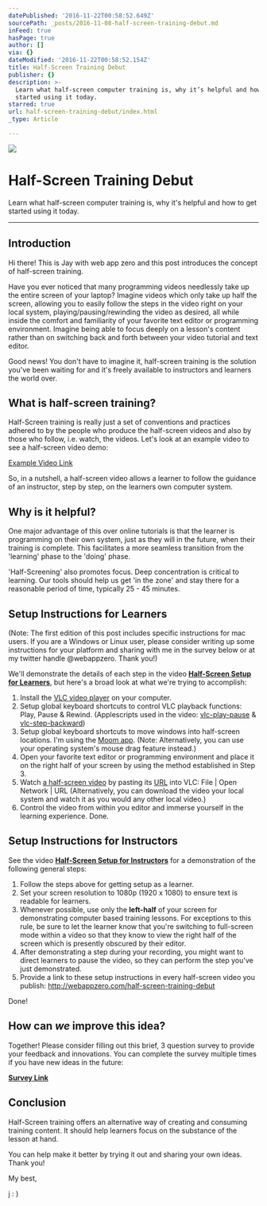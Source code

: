 ```yaml
---
datePublished: '2016-11-22T00:58:52.649Z'
sourcePath: _posts/2016-11-08-half-screen-training-debut.md
inFeed: true
hasPage: true
author: []
via: {}
dateModified: '2016-11-22T00:58:52.154Z'
title: Half-Screen Training Debut
publisher: {}
description: >-
  Learn what half-screen computer training is, why it’s helpful and how to get
  started using it today.
starred: true
url: half-screen-training-debut/index.html
_type: Article

---
```

![](https://the-grid-user-content.s3-us-west-2.amazonaws.com/b843e4bd-1857-4479-bf41-564ab4d74dc2.jpg)

# Half-Screen Training Debut

Learn what half-screen computer training is, why it's helpful and how to get started using it today.

---

## Introduction

Hi there! This is Jay with web app zero and this post introduces the concept of half-screen training.

Have you ever noticed that many programming videos needlessly take up the entire screen of your laptop? Imagine videos which only take up half the screen, allowing you to easily follow the steps in the video right on your local system, playing/pausing/rewinding the video as desired, all while inside the comfort and familiarity of your favorite text editor or programming environment. Imagine being able to focus deeply on a lesson's content rather than on switching back and forth between your video tutorial and text editor.

Good news! You don't have to imagine it, half-screen training is the solution you've been waiting for and it's freely available to instructors and learners the world over.

## What is half-screen training?

Half-Screen training is really just a set of conventions and practices adhered to by the people who produce the half-screen videos and also by those who follow, i.e. watch, the videos. Let's look at an example video to see a half-screen video demo:

[Example Video Link][0]

So, in a nutshell, a half-screen video allows a learner to follow the guidance of an instructor, step by step, on the learners own computer system.

## Why is it helpful?

One major advantage of this over online tutorials is that the learner is programming on their own system, just as they will in the future, when their training is complete. This facilitates a more seamless transition from the 'learning' phase to the 'doing' phase.

'Half-Screening' also promotes focus. Deep concentration is critical to learning. Our tools should help us get 'in the zone' and stay there for a reasonable period of time, typically 25 - 45 minutes.

## Setup Instructions for Learners

(Note: The first edition of this post includes specific instructions for mac users. If you are a Windows or Linux user, please consider writing up some instructions for your platform and sharing with me in the survey below or at my twitter handle @webappzero. Thank you!)

We'll demonstrate the details of each step in the video **[Half-Screen Setup for Learners][1]**, but here's a broad look at what we're trying to accomplish:

1. Install the [VLC video player][2] on your computer.
2. Setup global keyboard shortcuts to control VLC playback functions: Play, Pause & Rewind. (Applescripts used in the video: [vlc-play-pause][3] & [vlc-step-backward][4])
3. Setup global keyboard shortcuts to move windows into half-screen locations. I'm using the [Moom app][5]. (Note: Alternatively, you can use your operating system's mouse drag feature instead.)
4. Open your favorite text editor or programming environment and place it on the right half of your screen by using the method established in Step 3\.
5. Watch [a half-screen video][6] by pasting its [URL][7] into VLC: File | Open Network | URL (Alternatively, you can download the video your local system and watch it as you would any other local video.)
6. Control the video from within you editor and immerse yourself in the learning experience. Done.

## Setup Instructions for Instructors

See the video **[Half-Screen Setup for Instructors][8]** for a demonstration of the following general steps:

1. Follow the steps above for getting setup as a learner.
2. Set your screen resolution to 1080p (1920 x 1080) to ensure text is readable for learners.
3. Whenever possible, use only the **left-half** of your screen for demonstrating computer based training lessons. For exceptions to this rule, be sure to let the learner know that you're switching to full-screen mode within a video so that they know to view the right half of the screen which is presently obscured by their editor.
4. After demonstrating a step during your recording, you might want to direct learners to pause the video, so they can perform the step you've just demonstrated.
5. Provide a link to these setup instructions in every half-screen video you publish: http://webappzero.com/half-screen-training-debut

Done!

## How can _we_ improve this idea?

Together! Please consider filling out this brief, 3 question survey to provide your feedback and innovations. You can complete the survey multiple times if you have new ideas in the future:

**[Survey Link][9]**

## Conclusion

Half-Screen training offers an alternative way of creating and consuming training content. It should help learners focus on the substance of the lesson at hand.

You can help make it better by trying it out and sharing your own ideas. Thank you!

My best,

j : )

[0]: https://youtu.be/WpFbP0kHnlc?t=1m6s "Video: Half-Screen Training Introduction"
[1]: https://youtu.be/esflnA2Ts4w "Video: Half-Screen Setup for Learners"
[2]: https://www.videolan.org/vlc/index.html "VLC Video Player Homepage"
[3]: https://gist.github.com/webappzero/98a7fc22efdec8d4e1c4a7f3a19f9a6d "VLC Play Pause AppleScript"
[4]: https://gist.github.com/webappzero/983f4e1553efa6dafa22f2d0e8fd531e "VLC Step Backward AppleScript"
[5]: https://manytricks.com/moom/ "Moom"
[6]: https://youtu.be/umOFZ69iNmc "Sample Half-Screen Video"
[7]: http://foldoc.org/url "URL Definition"
[8]: https://youtu.be/CEAY5JDYZQQ "Video: Half-Screen Training for Instructors"
[9]: https://goo.gl/forms/1aEHNJOHwPHKlVYy1 "Half-Screen Survey"